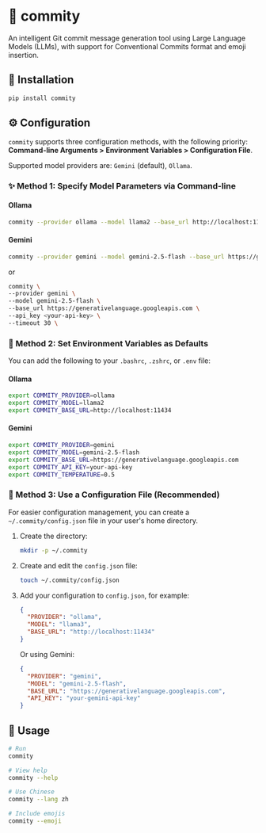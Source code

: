 # 🤖 commity

An intelligent Git commit message generation tool using Large Language Models (LLMs), with support for Conventional
Commits format and emoji insertion.

## 🔧 Installation

```bash
pip install commity
```

## ⚙️ Configuration

`commity` supports three configuration methods, with the following priority: **Command-line Arguments > Environment
Variables > Configuration File**.

Supported model providers are: `Gemini` (default), `Ollama`.

### ✨ Method 1: Specify Model Parameters via Command-line

#### Ollama

```Bash
commity --provider ollama --model llama2 --base_url http://localhost:11434
```

#### Gemini

```Bash
commity --provider gemini --model gemini-2.5-flash --base_url https://generativelanguage.googleapis.com --api_key <your-api-key> --timeout 30
```

or

```Bash
commity \
--provider gemini \
--model gemini-2.5-flash \
--base_url https://generativelanguage.googleapis.com \
--api_key <your-api-key> \
--timeout 30 \
```

### 🌱 Method 2: Set Environment Variables as Defaults

You can add the following to your `.bashrc`, `.zshrc`, or `.env` file:

#### Ollama

```Bash
export COMMITY_PROVIDER=ollama
export COMMITY_MODEL=llama2
export COMMITY_BASE_URL=http://localhost:11434
```

#### Gemini

```Bash
export COMMITY_PROVIDER=gemini
export COMMITY_MODEL=gemini-2.5-flash
export COMMITY_BASE_URL=https://generativelanguage.googleapis.com
export COMMITY_API_KEY=your-api-key
export COMMITY_TEMPERATURE=0.5
```

### 📝 Method 3: Use a Configuration File (Recommended)

For easier configuration management, you can create a `~/.commity/config.json` file in your user's home directory.

1. Create the directory:
   ```bash
   mkdir -p ~/.commity
   ```
2. Create and edit the `config.json` file:
   ```bash
   touch ~/.commity/config.json
   ```
3. Add your configuration to `config.json`, for example:

   ```json
   {
     "PROVIDER": "ollama",
     "MODEL": "llama3",
     "BASE_URL": "http://localhost:11434"
   }
   ```
   Or using Gemini:
   ```json
   {
     "PROVIDER": "gemini",
     "MODEL": "gemini-2.5-flash",
     "BASE_URL": "https://generativelanguage.googleapis.com",
     "API_KEY": "your-gemini-api-key"
   }
   ```

## 🚀 Usage

```Bash
# Run
commity

# View help
commity --help

# Use Chinese
commity --lang zh

# Include emojis
commity --emoji
